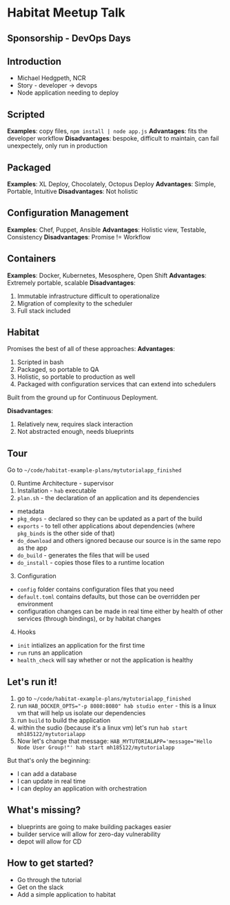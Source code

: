 # Habitat Meetup Talk

## Sponsorship - DevOps Days

## Introduction

  - Michael Hedgpeth, NCR
  - Story - developer -> devops
  - Node application needing to deploy

## Scripted

**Examples**: copy files, `npm install | node app.js`
**Advantages**: fits the developer workflow
**Disadvantages**: bespoke, difficult to maintain, can fail unexpectely, only run in production

## Packaged

**Examples**: XL Deploy, Chocolately, Octopus Deploy
**Advantages**: Simple, Portable, Intuitive
**Disadvantages**: Not holistic

## Configuration Management

**Examples**: Chef, Puppet, Ansible
**Advantages**: Holistic view, Testable, Consistency
**Disadvantages**: Promise != Workflow

## Containers

**Examples**: Docker, Kubernetes, Mesosphere, Open Shift
**Advantages**: Extremely portable, scalable
**Disadvantages**:
  1. Immutable infrastructure difficult to operationalize
  2. Migration of complexity to the scheduler
  3. Full stack included

## Habitat

Promises the best of all of these approaches:
**Advantages**:
1. Scripted in bash
2. Packaged, so portable to QA
3. Holistic, so portable to production as well
4. Packaged with configuration services that can extend into schedulers

Built from the ground up for Continuous Deployment.

**Disadvantages**: 
1. Relatively new, requires slack interaction
2. Not abstracted enough, needs blueprints

## Tour

Go to `~/code/habitat-example-plans/mytutorialapp_finished`

0. Runtime Architecture - supervisor
1. Installation - `hab` executable
2. `plan.sh` - the declaration of an application and its dependencies
  * metadata
  * `pkg_deps` - declared so they can be updated as a part of the build
  * `exports` - to tell other applications about dependencies (where `pkg_binds` is the other side of that)
  * `do_download` and others ignored because our source is in the same repo as the app
  * `do_build` - generates the files that will be used
  * `do_install` - copies those files to a runtime location
3. Configuration
  * `config` folder contains configuration files that you need
  * `default.toml` contains defaults, but those can be overridden per environment
  * configuration changes can be made in real time either by health of other services (through bindings), or by habitat changes
4. Hooks
  * `init` intializes an application for the first time
  * `run` runs an application
  * `health_check` will say whether or not the application is healthy

## Let's run it!

1. go to `~/code/habitat-example-plans/mytutorialapp_finished`
2. run `HAB_DOCKER_OPTS="-p 8080:8080" hab studio enter` - this is a linux vm that will help us isolate our dependencies
3. run `build` to build the application
4. within the sudio (because it's a linux vm) let's run `hab start mh185122/mytutorialapp`
5. Now let's change that message: `HAB_MYTUTORIALAPP='message="Hello Node User Group!"' hab start mh185122/mytutorialapp`

But that's only the beginning:
- I can add a database
- I can update in real time
- I can deploy an application with orchestration

## What's missing?
  * blueprints are going to make building packages easier
  * builder service will allow for zero-day vulnerability
  * depot will allow for CD


## How to get started?

* Go through the tutorial
* Get on the slack
* Add a simple application to habitat
